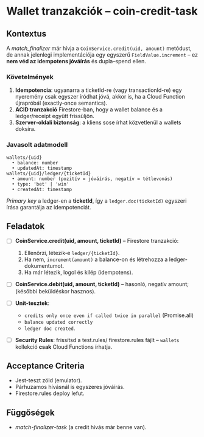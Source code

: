# Wallet tranzakciók – **coin-credit-task**

## Kontextus

A *match\_finalizer* már hívja a `CoinService.credit(uid, amount)` metódust, de annak jelenlegi implementációja egy egyszerű `FieldValue.increment` – ez **nem véd az idempotens jóváírás** és dupla–spend ellen.

### Követelmények

1. **Idempotencia**: ugyanarra a ticketId-re (vagy transactionId-re) egy nyeremény csak egyszer íródhat jóvá, akkor is, ha a Cloud Function újrapróbál (exactly‑once semantics).
2. **ACID tranzakció** Firestore-ban, hogy a wallet balance és a ledger/receipt együtt frissüljön.
3. **Szerver‑oldali biztonság**: a kliens sose írhat közvetlenül a wallets doksira.

### Javasolt adatmodell

```
wallets/{uid}
  • balance: number
  • updatedAt: timestamp
wallets/{uid}/ledger/{ticketId}
  • amount: number (pozitív = jóváírás, negatív = tétlevonás)
  • type: 'bet' | 'win'
  • createdAt: timestamp
```

*Primary key* a ledger-en a **ticketId**, így a `ledger.doc(ticketId)` egyszeri írása garantálja az idempotenciát.

## Feladatok

* [ ] **CoinService.credit(uid, amount, ticketId)** – Firestore tranzakció:

  1. Ellenőrzi, létezik‑e `ledger/{ticketId}`.
  2. Ha nem, `increment(amount)` a balance-on és létrehozza a ledger-dokumentumot.
  3. Ha már létezik, logol és kilép (idempotens).
* [ ] **CoinService.debit(uid, amount, ticketId)** – hasonló, negatív amount; (későbbi beküldéskor hasznos).
* [ ] **Unit-tesztek**:

  * `credits only once even if called twice in parallel` (Promise.all)
  * `balance updated correctly`
  * `ledger doc created`.
* [ ] **Security Rules**: frissítsd a test.rules/ firestore.rules fájlt – `wallets` kollekció **csak** Cloud Functions írhatja.

## Acceptance Criteria

* Jest-teszt zöld (emulator).
* Párhuzamos hívásnál is egyszeres jóváírás.
* Firestore.rules deploy lefut.

## Függőségek

* *match-finalizer-task* (a credit hívás már benne van).
